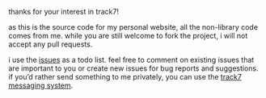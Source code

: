 thanks for your interest in track7!

as this is the source code for my personal website, all the non-library code comes from me.  while you are still welcome to fork the project, i will not accept any pull requests.

i use the [issues](https://github.com/misterhaan/track7.org/issues) as a todo list.  feel free to comment on existing issues that are important to you or create new issues for bug reports and suggestions.  if you’d rather send something to me privately, you can use the [track7 messaging system](http://www.track7.org/user/messages.php#!to=misterhaan).
